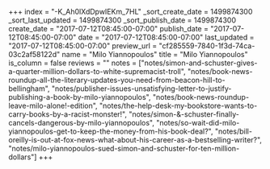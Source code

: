 +++
index = "-K_Ah0lXdDpwIEKm_7HL"
_sort_create_date = 1499874300
_sort_last_updated = 1499874300
_sort_publish_date = 1499874300
create_date = "2017-07-12T08:45:00-07:00"
publish_date = "2017-07-12T08:45:00-07:00"
date = "2017-07-12T08:45:00-07:00"
last_updated = "2017-07-12T08:45:00-07:00"
preview_url = "cf285559-7840-1f3d-74ca-03c2af58122d"
name = "Milo Yiannopoulos"
title = "Milo Yiannopoulos"
is_column = false
reviews = ""
notes = ["notes/simon-and-schuster-gives-a-quarter-million-dollars-to-white-supremacist-troll", "notes/book-news-roundup-all-the-literary-updates-you-need-from-beacon-hill-to-bellingham", "notes/publisher-issues-unsatisfying-letter-to-justify-publishing-a-book-by-milo-yiannopoulos", "notes/book-news-roundup-leave-milo-alone!-edition", "notes/the-help-desk-my-bookstore-wants-to-carry-books-by-a-racist-monster!", "notes/simon-&-schuster-finally-cancels-dangerous-by-milo-yiannopoulos", "notes/so-wait-did-milo-yiannopoulos-get-to-keep-the-money-from-his-book-deal?", "notes/bill-oreilly-is-out-at-fox-news-what-about-his-career-as-a-bestselling-writer?", "notes/milo-yiannopoulos-sued-simon-and-schuster-for-ten-million-dollars"]
+++

